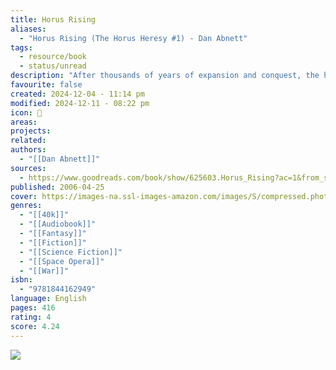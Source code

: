```yaml
---
title: Horus Rising
aliases:
  - "Horus Rising (The Horus Heresy #1) - Dan Abnett"
tags:
  - resource/book
  - status/unread
description: "After thousands of years of expansion and conquest, the human Imperium is at its height. His dream for humanity accomplished, the Emperor hands over the reins of power to his Warmaster, Horus, and heads back to Terra. But is Horus strong enough to control his fellow commanders and continue the Emperor's grand design, or will such incredible power corrupt him?"
favourite: false
created: 2024-12-04 - 11:14 pm
modified: 2024-12-11 - 08:22 pm
icon: 📘
areas: 
projects: 
related: 
authors:
  - "[[Dan Abnett]]"
sources:
  - https://www.goodreads.com/book/show/625603.Horus_Rising?ac=1&from_search=true&qid=OEqhJpEbca&rank=1
published: 2006-04-25
cover: https://images-na.ssl-images-amazon.com/images/S/compressed.photo.goodreads.com/books/1414166935i/625603.jpg
genres:
  - "[[40k]]"
  - "[[Audiobook]]"
  - "[[Fantasy]]"
  - "[[Fiction]]"
  - "[[Science Fiction]]"
  - "[[Space Opera]]"
  - "[[War]]"
isbn:
  - "9781844162949"
language: English
pages: 416
rating: 4
score: 4.24
---
```


![](https://images-na.ssl-images-amazon.com/images/S/compressed.photo.goodreads.com/books/1414166935i/625603.jpg)
